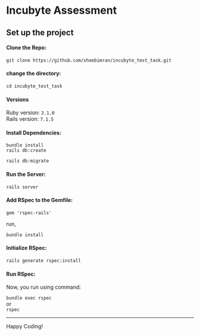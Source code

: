 # Incubyte Assessment    

## Set up the project
#### Clone the Repo:   
`git clone https://github.com/shoebimran/incubyte_test_task.git`

#### change the directory:   

`cd incubyte_test_task`

#### Versions    
Ruby version: `3.1.0`   
Rails version: `7.1.5`

#### Install Dependencies:   
`bundle install`   
`rails db:create`     

`rails db:migrate`     

#### Run the Server:

`rails server`


#### Add RSpec to the Gemfile:

`gem 'rspec-rails'`   

run, 

`bundle install`

#### Initialize RSpec:    
`rails generate rspec:install`   

#### Run RSpec:
Now, you run using command:

`bundle exec rspec`   
or   
`rspec`

___
Happy Coding!
